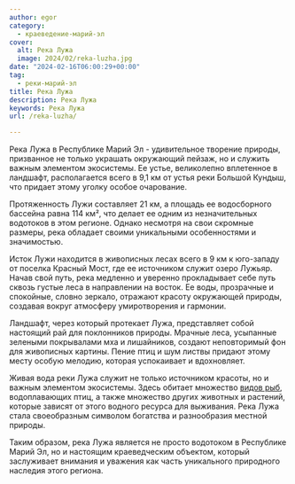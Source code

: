 ```yaml
---
author: egor
category:
  - краеведение-марий-эл
cover:
  alt: Река Лужа
  image: 2024/02/reka-luzha.jpg
date: "2024-02-16T06:00:29+00:00"
tag:
  - реки-марий-эл
title: Река Лужа
description: Река Лужа
keywords: Река Лужа
url: /reka-luzha/

---
```

Река Лужа в Республике Марий Эл \- удивительное творение природы, призванное не только украшать окружающий пейзаж, но и служить важным элементом экосистемы. Ее устье, великолепно вплетенное в ландшафт, располагается всего в 9,1 км от устья реки Большой Кундыш, что придает этому уголку особое очарование.

Протяженность Лужи составляет 21 км, а площадь ее водосборного бассейна равна 114 км², что делает ее одним из незначительных водотоков в этом регионе. Однако несмотря на свои скромные размеры, река обладает своими уникальными особенностями и значимостью.

Исток Лужи находится в живописных лесах всего в 9 км к юго-западу от поселка Красный Мост, где ее источником служит озеро Лужьяр. Начав свой путь, река медленно и уверенно прокладывает себе путь сквозь густые леса в направлении на восток. Ее воды, прозрачные и спокойные, словно зеркало, отражают красоту окружающей природы, создавая вокруг атмосферу умиротворения и гармонии.

Ландшафт, через который протекает Лужа, представляет собой настоящий рай для поклонников природы. Мрачные леса, усыпанные зелеными покрывалами мха и лишайников, создают неповторимый фон для живописных картины. Пение птиц и шум листвы придают этому месту особую мелодию, которая успокаивает и вдохновляет.

Живая вода реки Лужа служит не только источником красоты, но и важным элементом экосистемы. Здесь обитает множество [видов рыб](/rybnaya-dusha/), водоплавающих птиц, а также множество других животных и растений, которые зависят от этого водного ресурса для выживания. Река Лужа стала своеобразным символом богатства и разнообразия местной природы.

Таким образом, река Лужа является не просто водотоком в Республике Марий Эл, но и настоящим краеведческим объектом, который заслуживает внимания и уважения как часть уникального природного наследия этого региона.
